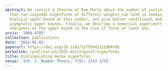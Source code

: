 ```yaml
---
abstract: We revisit a theorem of Ram Murty about the number of initial Fourier coefficients
  that two cuspidal eigenforms of different weights can have in common. We prove an
  explicit upper bound on this number, and give better conditional and unconditional
  asymptotic upper bounds. Finally, we describe a numerical experiment testing the
  sharpness of the upper bound in the case of forms of level one.
arxiv: '1004.4705'
collection: publications
date: '2011-01-01'
paperurl: https://doi.org/10.1142/S1793042111004708
permalink: /publication/2011-distinguish-eigenforms
title: Distinguishing Hecke eigenforms
venue: 'Int. J. Number Theory, 7(5): 1247-1253'
---
```

